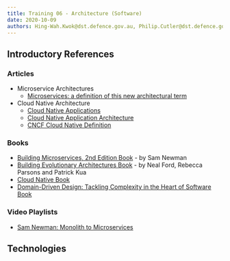 ```yaml
---
title: Training 06 - Architecture (Software)
date: 2020-10-09
authors: Hing-Wah.Kwok@dst.defence.gov.au, Philip.Cutler@dst.defence.gov.au
---
```


<!-- # Training 06 - Architecture (Software) -->

## Introductory References

### Articles

* Microservice Architectures
  * [Microservices: a definition of this new architectural term](https://martinfowler.com/articles/microservices.html)
* Cloud Native Architecture
  * [Cloud Native Applications](https://tanzu.vmware.com/cloud-native)
  * [Cloud Native Application Architecture](https://medium.com/walmartglobaltech/cloud-native-application-architecture-a84ddf378f82)
  * [CNCF Cloud Native Definition](https://github.com/cncf/toc/blob/master/DEFINITION.md)

### Books

* [Building Microservices, 2nd Edition Book](https://learning.oreilly.com/library/view/building-microservices-2nd/9781492034018/) - by Sam Newman
* [Building Evolutionary Architectures Book](https://learning.oreilly.com/library/view/building-evolutionary-architectures/9781491986356/) - by Neal Ford, Rebecca Parsons and Patrick Kua
* [Cloud Native Book](https://learning.oreilly.com/library/view/cloud-native/9781492053811/)
* [Domain-Driven Design: Tackling Complexity in the Heart of Software Book](https://learning.oreilly.com/library/view/domain-driven-design-tackling/0321125215/)

### Video Playlists

* [Sam Newman: Monolith to Microservices](https://www.infoq.com/podcasts/monolith-microservices/)

## Technologies
